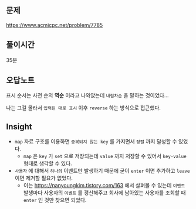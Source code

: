 ## 문제

https://www.acmicpc.net/problem/7785

## 풀이시간

35분

## 오답노트

표시 순서는 사전 순의 **역순** 이라고 나와았는데 `내림차순` 을 말하는 것이었다...

나는 그걸 몰라서 `입력된 대로 표시` 이후 `reverse` 하는 방식으로 접근했다.

## Insight

- `map` 자료 구조를 이용하면 `중복되지 않는 key` 를 가지면서 `정렬` 까지 달성할 수 있었다.
  - `map` 은 `key` 가 `set` 으로 저장되는데 `value` 까지 저장할 수 있어서 `key-value` 형태로 생각할 수 있다.
- `사용자` 에 대해서 `하나의` 이벤트만 발생하기 때문에 굳이 `enter` 이면 추가하고 `leave` 이면 제거할 필요가 없었다.
  - 이는 https://nanyoungkim.tistory.com/163 에서 살펴볼 수 있는데 `이벤트` 발생마다 사용자의 `이벤트` 를 갱신해주고 회사에 남아있는 사용자를 조회할 때 `enter` 인 것만 찾으면 되었다.
